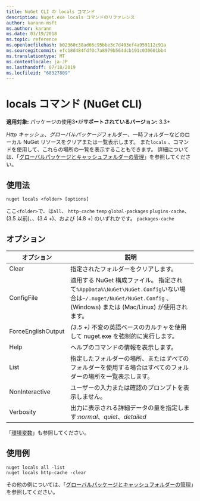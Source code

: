 ```yaml
---
title: NuGet CLI の locals コマンド
description: Nuget.exe locals コマンドのリファレンス
author: karann-msft
ms.author: karann
ms.date: 03/19/2018
ms.topic: reference
ms.openlocfilehash: b02360c38ad66c95bbe3c7d403ef4a959112c91a
ms.sourcegitcommit: efc18d484fdf0c7a8979b564dcb191c030601bb4
ms.translationtype: MT
ms.contentlocale: ja-JP
ms.lasthandoff: 07/18/2019
ms.locfileid: "68327809"
---
```

# <a name="locals-command-nuget-cli"></a>locals コマンド (NuGet CLI)

**適用対象:** パッケージの使用3&bullet;が**サポートされているバージョン:** 3.3+

*Http キャッシュ*、*グローバルパッケージ*フォルダー、一時フォルダーなどのローカル NuGet リソースをクリアまたは一覧表示します。 また`locals` 、コマンドを使用して、これらの場所の一覧を表示することもできます。 詳細については、「[グローバルパッケージとキャッシュフォルダーの管理](../../consume-packages/managing-the-global-packages-and-cache-folders.md)」を参照してください。

## <a name="usage"></a>使用法

```cli
nuget locals <folder> [options]
```

ここ`<folder>`で、は`all`、 `http-cache` `temp` `global-packages` `plugins-cache`、(3.5 以前)、、(3.4 +)、および (4.8 +) のいずれかです。 `packages-cache`

## <a name="options"></a>オプション

| オプション | 説明 |
| --- | --- |
| Clear | 指定されたフォルダーをクリアします。 |
| ConfigFile | 適用する NuGet 構成ファイル。 指定されて`%AppData%\NuGet\NuGet.Config`いない場合は`~/.nuget/NuGet/NuGet.Config` 、(Windows) または (Mac/Linux) が使用されます。|
| ForceEnglishOutput | *(3.5 +)* 不変の英語ベースのカルチャを使用して nuget.exe を強制的に実行します。 |
| Help | ヘルプのコマンドの情報を表示します。 |
| List | 指定したフォルダーの場所、または*すべて*のフォルダーを使用する場合はすべてのフォルダーの場所を一覧表示します。 |
| NonInteractive | ユーザーの入力または確認のプロンプトを表示しません。 |
| Verbosity | 出力に表示される詳細データの量を指定します:*normal*、*quiet*、*detailed* |

「[環境変数](cli-ref-environment-variables.md)」も参照してください。

## <a name="examples"></a>使用例

```cli
nuget locals all -list
nuget locals http-cache -clear
```

その他の例については、「[グローバルパッケージとキャッシュフォルダーの管理](../../consume-packages/managing-the-global-packages-and-cache-folders.md)」を参照してください。
